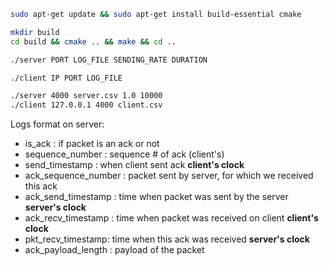 ```bash
sudo apt-get update && sudo apt-get install build-essential cmake
```

```bash
mkdir build
cd build && cmake .. && make && cd ..
```

```bash
./server PORT LOG_FILE SENDING_RATE DURATION
```

```bash
./client IP PORT LOG_FILE
```

```bash
./server 4000 server.csv 1.0 10000
./client 127.0.0.1 4000 client.csv
```

Logs format on server:
- is_ack : if packet is an ack or not
- sequence_number : sequence # of ack (client's)
- send_timestamp : when client sent ack **client's clock**
- ack_sequence_number : packet sent by server, for which we received this ack
- ack_send_timestamp : time when packet was sent by the server **server's clock**
- ack_recv_timestamp : time when packet was received on client **client's clock**
- pkt_recv_timestamp: time when this ack was received **server's clock**
- ack_payload_length : payload of the packet